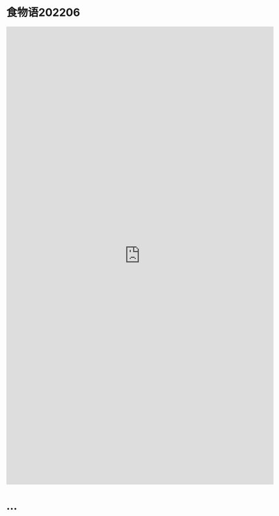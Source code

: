 # 食物语202206


<iframe src="https://mianbaoduo.com/o/bread/YpucmJZx" frameBorder="0" width="700" height="1200" scrolling="yes" ></iframe>


# …


